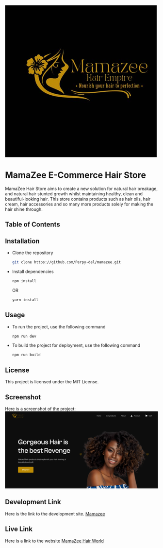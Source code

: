 ![Screenshot of MamaZee Logo](./public/mzee.jpg)
# MamaZee E-Commerce Hair Store

MamaZee Hair Store aims to create a new solution for natural hair breakage, and natural hair stunted growth whilst maintaining healthy, clean and beautiful-looking hair. This store contains products such as hair oils, hair cream, hair accessories and so many more products solely for making the hair shine through.

## Table of Contents

## Installation

-   Clone the repository
    ```bash
    git clone https://github.com/Perpy-del/mamazee.git
    ```

-   Install dependencies
    ```bash
    npm install
    ```
    OR
    ```bash
    yarn install
    ```

## Usage

-   To run the project, use the following command
    ```bash
    npm run dev
    ```

-   To build the project for deployment, use the following command
    ```bash
    npm run build
    ```

## License

This project is licensed under the MIT License.

## Screenshot

Here is a screenshot of the project:
![Mamazee](/public/mamazee_screenshot.png)

## Development Link
Here is the link to the development site.
[Mamazee](https://mamazeedev.onrender.com/)

## Live Link

Here is a link to the website 
[MamaZee Hair World]()